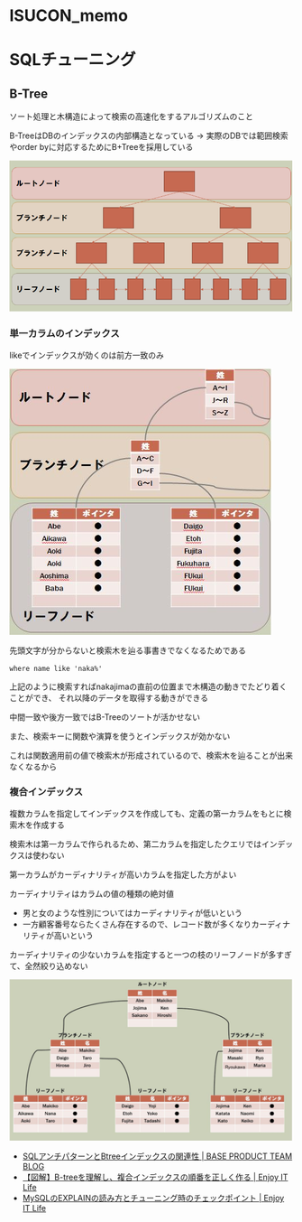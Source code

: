 # ISUCON_memo




# SQLチューニング

## B-Tree

ソート処理と木構造によって検索の高速化をするアルゴリズムのこと

B-TreeはDBのインデックスの内部構造となっている -> 実際のDBでは範囲検索やorder byに対応するためにB+Treeを採用している

![B-Tree](./images/B-Tree.png)


### 単一カラムのインデックス

likeでインデックスが効くのは前方一致のみ

![single](./images/single.jpeg)

先頭文字が分からないと検索木を辿る事書きでなくなるためである

```
where name like 'naka%'
```

上記のように検索すればnakajimaの直前の位置まで木構造の動きでたどり着くことができ、
それ以降のデータを取得する動きができる

中間一致や後方一致ではB-Treeのソートが活かせない

また、検索キーに関数や演算を使うとインデックスが効かない

これは関数適用前の値で検索木が形成されているので、検索木を辿ることが出来なくなるから

### 複合インデックス

複数カラムを指定してインデックスを作成しても、定義の第一カラムをもとに検索木を作成する

検索木は第一カラムで作られるため、第二カラムを指定したクエリではインデックスは使わない

第一カラムがカーディナリティが高いカラムを指定した方がよい

カーディナリティはカラムの値の種類の絶対値

- 男と女のような性別についてはカーディナリティが低いという
- 一方顧客番号ならたくさん存在するので、レコード数が多くなりカーディナリティが高いという

カーディナリティの少ないカラムを指定すると一つの枝のリーフノードが多すぎて、全然絞り込めない


![multi](./images/multi.jpeg)

- [SQLアンチパターンとBtreeインデックスの関連性 | BASE PRODUCT TEAM BLOG](https://devblog.thebase.in/entry/2018/12/09/110000)
- [【図解】B-treeを理解し、複合インデックスの順番を正しく作る | Enjoy IT Life](https://nishinatoshiharu.com/overview-multicolumn-indexes)
- [MySQLのEXPLAINの読み方とチューニング時のチェックポイント | Enjoy IT Life](https://nishinatoshiharu.com/explain_overview/)
